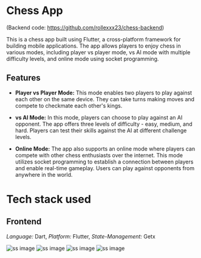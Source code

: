 # Chess App 
(Backend code: https://github.com/rollexxx23/chess-backend)

This is a chess app built using Flutter, a cross-platform framework for building mobile applications. The app allows players to enjoy chess in various modes, including player vs player mode, vs AI mode with multiple difficulty levels, and online mode using socket programming.

## Features

- **Player vs Player Mode:** This mode enables two players to play against each other on the same device. They can take turns making moves and compete to checkmate each other's kings.

- **vs AI Mode:** In this mode, players can choose to play against an AI opponent. The app offers three levels of difficulty - easy, medium, and hard. Players can test their skills against the AI at different challenge levels.

- **Online Mode:** The app also supports an online mode where players can compete with other chess enthusiasts over the internet. This mode utilizes socket programming to establish a connection between players and enable real-time gameplay. Users can play against opponents from anywhere in the world.



# Tech stack used

## Frontend
*Language:* Dart,
*Platform:* Flutter,
*State-Management:* Getx

![ss image](https://res.cloudinary.com/dek0w0qnj/image/upload/c_scale,w_100/v1686719186/Screenshot_1684308883_mfb0zx.png)
![ss image](https://res.cloudinary.com/dek0w0qnj/image/upload/c_scale,w_100/v1686719185/Screenshot_1684308858_h767hq.png)
![ss image](https://res.cloudinary.com/dek0w0qnj/image/upload/c_scale,w_100/v1686719184/Screenshot_1684308852_nj0pik.png)
![ss image](https://res.cloudinary.com/dek0w0qnj/image/upload/c_scale,w_100/v1686719184/Screenshot_1684308863_fdecph.png)

